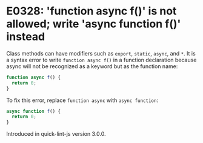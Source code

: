 # E0328: 'function async f()' is not allowed; write 'async function f()' instead

Class methods can have modifiers such as `export`, `static`, `async`, and `*`. It is a
syntax error to write `function async f()` in a function declaration because async will
not be recognized as a keyword but as the function name:

```javascript
function async f() {
  return 0;
}
```

To fix this error, replace `function async` with `async function`:

```javascript
async function f() {
  return 0;
}
```

Introduced in quick-lint-js version 3.0.0.
